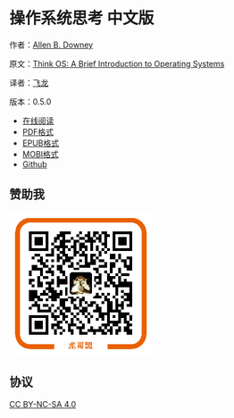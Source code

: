 # 操作系统思考 中文版

作者：[Allen B. Downey](http://greenteapress.com/wp/)

原文：[Think OS: A Brief Introduction to Operating Systems](http://greenteapress.com/thinkos/html/index.html)

译者：[飞龙](https://github.com/)

版本：0.5.0

+ [在线阅读](https://www.gitbook.com/book/wizardforcel/think-os/details)
+ [PDF格式](https://www.gitbook.com/download/pdf/book/wizardforcel/think-os)
+ [EPUB格式](https://www.gitbook.com/download/epub/book/wizardforcel/think-os)
+ [MOBI格式](https://www.gitbook.com/download/mobi/book/wizardforcel/think-os)
+ [Github](https://github.com/wizardforcel/think-os-zh)

## 赞助我

![](img/qr_alipay.png)

## 协议

[CC BY-NC-SA 4.0](http://creativecommons.org/licenses/by-nc-sa/4.0/)

